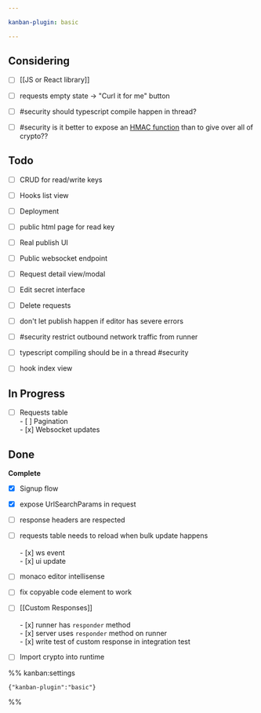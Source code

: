 ```yaml
---

kanban-plugin: basic

---
```


## Considering

- [ ] [[JS or React library]]
- [ ] requests empty state -> "Curl it for me" button
- [ ] #security should typescript compile happen in thread?
- [ ] #security is it better to expose an [HMAC function](https://gist.github.com/stigok/57d075c1cf2a609cb758898c0b202428?permalink_comment_id=4052765#gistcomment-4052765) than to give over all of crypto??


## Todo

- [ ] CRUD for read/write keys
- [ ] Hooks list view
- [ ] Deployment
- [ ] public html page for read key
- [ ] Real publish UI
- [ ] Public websocket endpoint
- [ ] Request detail view/modal
- [ ] Edit secret interface
- [ ] Delete requests
- [ ] don't let publish happen if editor has severe errors
- [ ] #security restrict outbound network traffic from runner
- [ ] typescript compiling should be in a thread #security
- [ ] hook index view


## In Progress

- [ ] Requests table<br>- [ ] Pagination<br>- [x] Websocket updates


## Done

**Complete**
- [x] Signup flow
- [x] expose UrlSearchParams in request
- [ ] response headers are respected
- [ ] requests table needs to reload when bulk update happens<br><br>- [x] ws event<br>- [x] ui update
- [ ] monaco editor intellisense
- [ ] fix copyable code element to work
- [ ] [[Custom Responses]]<br><br>- [x] runner has `responder` method<br>- [x] server uses `responder` method on runner<br>- [x] write test of custom response in integration test
- [ ] Import crypto into runtime




%% kanban:settings
```
{"kanban-plugin":"basic"}
```
%%